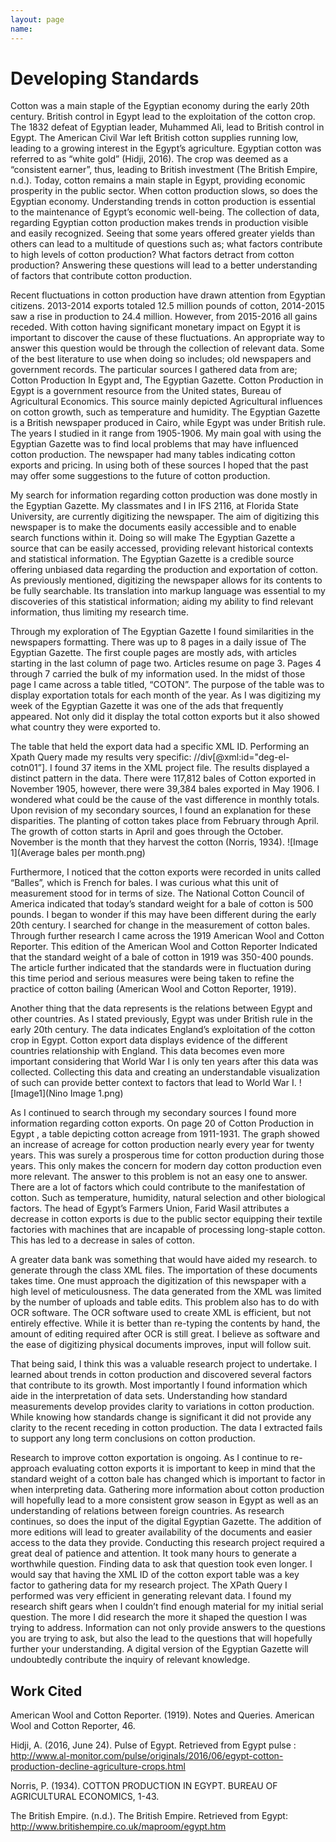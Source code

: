 ```yaml
---
layout: page
name:
---
```

# Developing Standards

Cotton was a main staple of the Egyptian economy during the early 20th century. British control in Egypt lead to the exploitation of the cotton crop. The 1832 defeat of Egyptian leader, Muhammed Ali, lead to British control in Egypt. The American Civil War left British cotton supplies running low, leading to a growing interest in the Egypt’s agriculture. Egyptian cotton was referred to as “white gold” (Hidji, 2016). The crop was deemed as a “consistent earner”, thus, leading to British investment (The British Empire, n.d.).  Today, cotton remains a main staple in Egypt, providing economic prosperity in the public sector. When cotton production slows, so does the Egyptian economy. Understanding trends in cotton production is essential to the maintenance of Egypt’s economic well-being. The collection of data, regarding Egyptian cotton production makes trends in production visible and easily recognized. Seeing that some years offered greater yields than others can lead to a multitude of questions such as; what factors contribute to high levels of cotton production? What factors detract from cotton production? Answering these questions will lead to a better understanding of factors that contribute cotton production.

Recent fluctuations in cotton production have drawn attention from Egyptian citizens. 2013-2014 exports totaled 12.5 million pounds of cotton, 2014-2015 saw a rise in production to 24.4 million. However, from 2015-2016 all gains receded. With cotton having significant monetary impact on Egypt it is important to discover the cause of these fluctuations. An appropriate way to answer this question would be through the collection of relevant data. Some of the best literature to use when doing so includes; old newspapers and government records. The particular sources I gathered data from are; Cotton Production In Egypt and, The Egyptian Gazette. Cotton Production in Egypt is a government resource from the United states, Bureau of Agricultural Economics. This source mainly depicted Agricultural influences on cotton growth, such as temperature and humidity. The Egyptian Gazette is a British newspaper produced in Cairo, while Egypt was under British rule. The years I studied in it range from 1905-1906. My main goal with using the Egyptian Gazette was to find local problems that may have influenced cotton production. The newspaper had many tables indicating cotton exports and pricing.  In using both of these sources I hoped that the past may offer some suggestions to the future of cotton production.

My search for information regarding cotton production was done mostly in the Egyptian Gazette. My classmates and I in IFS 2116, at Florida State University, are currently digitizing the newspaper. The aim of digitizing this newspaper is to make the documents easily accessible and to enable search functions within it. Doing so will make The Egyptian Gazette a source that can be easily accessed, providing relevant historical contexts and statistical information. The Egyptian Gazette is a credible source offering unbiased data regarding the production and exportation of cotton. As previously mentioned, digitizing the newspaper allows for its contents to be fully searchable. Its translation into markup language was essential to my discoveries of this statistical information; aiding my ability to find relevant information, thus limiting my research time.

Through my exploration of The Egyptian Gazette I found similarities in the newspapers formatting. There was up to 8 pages in a daily issue of The Egyptian Gazette. The first couple pages are mostly ads, with articles starting in the last column of page two. Articles resume on page 3. Pages 4 through 7 carried the bulk of my information used. In the midst of those page I came across a table titled, “COTON”. The purpose of the table was to display exportation totals for each month of the year. As I was digitizing my week of the Egyptian Gazette it was one of the ads that frequently appeared. Not only did it display the total cotton exports but it also showed what country they were exported to.

The table that held the export data had a specific XML ID. Performing an Xpath Query made my results very specific: //div[@xml:id="deg-el-cotn01”]. I found 37 items in the XML project file. The results displayed a distinct pattern in the data. There were 117,812 bales of Cotton exported in November 1905, however, there were 39,384 bales exported in May 1906. I wondered what could be the cause of the vast difference in monthly totals. Upon revision of my secondary sources, I found an explanation for these disparities. The planting of cotton takes place from February through April. The growth of cotton starts in April and goes through the October. November is the month that they harvest the cotton (Norris, 1934).
![Image 1](Average bales per month.png)

Furthermore, I noticed that the cotton exports were recorded in units called “Balles”, which is French for bales. I was curious what this unit of measurement stood for in terms of size. The National Cotton Council of America indicated that today’s standard weight for a bale of cotton is 500 pounds. I began to wonder if this may have been different during the early 20th century. I searched for change in the measurement of cotton bales. Through further research I came across the 1919 American Wool and Cotton Reporter. This edition of the American Wool and Cotton Reporter Indicated that the standard weight of a bale of cotton in 1919 was 350-400 pounds. The article further indicated that the standards were in fluctuation during this time period and serious measures were being taken to refine the practice of cotton bailing (American Wool and Cotton Reporter, 1919).

Another thing that the data represents is the relations between Egypt and other countries. As I stated previously, Egypt was under British rule in the early 20th century. The data indicates England’s exploitation of the cotton crop in Egypt. Cotton export data displays evidence of the different countries relationship with England. This data becomes even more important considering that World War I is only ten years after this data was collected. Collecting this data and creating an understandable visualization of such can provide better context to factors that lead to World War I.
![Image1](Nino Image 1.png)

As I continued to search through my secondary sources I found more information regarding cotton exports. On page 20 of Cotton Production in Egypt , a table depicting cotton acreage from 1911-1931. The graph showed an increase of acreage for cotton production nearly every year for twenty years. This was surely a prosperous time for cotton production during those years. This only makes the concern for modern day cotton production even more relevant. The answer to this problem is not an easy one to answer. There are a lot of factors which could contribute to the manifestation of cotton. Such as temperature, humidity, natural selection and other biological factors. The head of Egypt’s Farmers Union, Farid Wasil attributes a decrease in cotton exports is due to the public sector equipping their textile factories with machines that are incapable of processing long-staple cotton. This has led to a decrease in sales of cotton.

A greater data bank was something that would have aided my research. to generate through the class XML files. The importation of these documents takes time. One must approach the digitization of this newspaper with a high level of meticulousness. The data generated from the XML was limited by the number of uploads and table edits. This problem also has to do with OCR software. The OCR software used to create XML is efficient, but not entirely effective. While it is better than re-typing the contents by hand, the amount of editing required after OCR is still great. I believe as software and the ease of digitizing physical documents improves, input will follow suit.

That being said, I think this was a valuable research project to undertake. I learned about trends in cotton production and discovered several factors that contribute to its growth. Most importantly I found information which aide in the interpretation of data sets. Understanding how standard measurements develop provides clarity to variations in cotton production. While knowing how standards change is significant it did not provide any clarity to the recent receding in cotton production.  The data I extracted fails to support any long term conclusions on cotton production.

Research to improve cotton exportation is ongoing. As I continue to re-approach evaluating cotton exports it is important to keep in mind that the standard weight of a cotton bale has changed which is important to factor in when interpreting data. Gathering more information about cotton production will hopefully lead to a more consistent grow season in Egypt as well as an understanding of relations between foreign countries. As research continues, so does the input of the digital Egyptian Gazette. The addition of more editions will lead to greater availability of the documents and easier access to the data they provide. Conducting this research project required a great deal of patience and attention. It took many hours to generate a worthwhile question. Finding data to ask that question took even longer. I would say that having the XML ID of the cotton export table was a key factor to gathering data for my research project. The XPath Query I performed was very efficient in generating relevant data. I found my research shift gears when I couldn’t find enough material for my initial serial question. The more I did research the more it shaped the question I was trying to address. Information can not only provide answers to the questions you are trying to ask, but also the lead to the questions that will hopefully further your understanding. A digital version of the Egyptian Gazette will undoubtedly contribute the inquiry of relevant knowledge.

## Work Cited

American Wool and Cotton Reporter. (1919). Notes and Queries. American Wool and Cotton Reporter, 46.

Hidji, A. (2016, June 24). Pulse of Egypt. Retrieved from Egypt pulse : http://www.al-monitor.com/pulse/originals/2016/06/egypt-cotton-production-decline-agriculture-crops.html

Norris, P. (1934). COTTON PRODUCTION IN EGYPT. BUREAU OF AGRICULTURAL ECONOMICS, 1-43.

The British Empire. (n.d.). The British Empire. Retrieved from Egypt: http://www.britishempire.co.uk/maproom/egypt.htm

